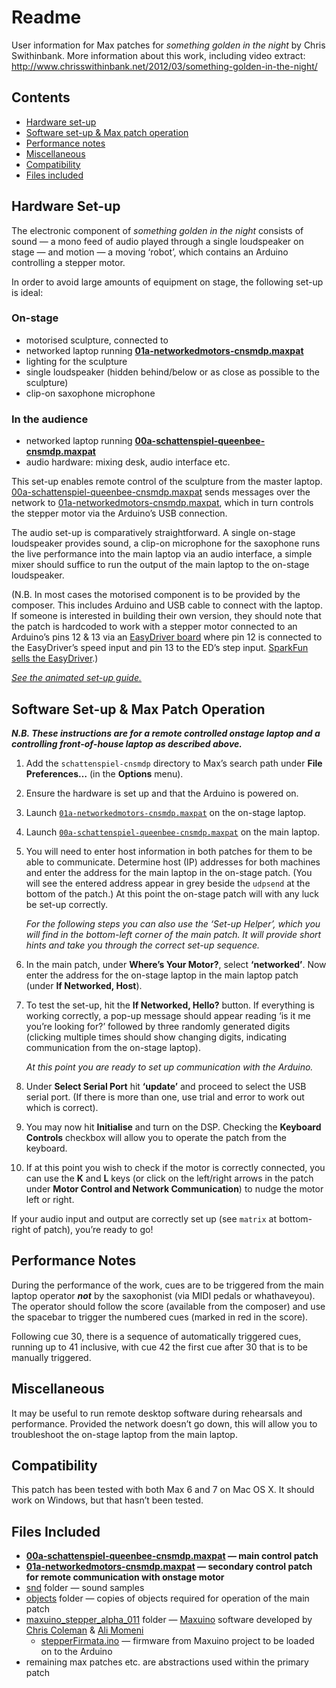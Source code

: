 # Readme

User information for Max patches for *something golden in the night* by Chris Swithinbank. More information about this work, including video extract: http://www.chrisswithinbank.net/2012/03/something-golden-in-the-night/

## Contents

* [Hardware set-up](#hardware-set-up)
* [Software set-up & Max patch operation](#software-set-up--max-patch-operation)
* [Performance notes](#performance-notes)
* [Miscellaneous](#miscellaneous)
* [Compatibility](#compatibility)
* [Files included](#files-included)

## Hardware Set-up

The electronic component of *something golden in the night* consists of sound — a mono feed of audio played through a single loudspeaker on stage — and motion — a moving ‘robot’, which contains an Arduino controlling a stepper motor.

In order to avoid large amounts of equipment on stage, the following set-up is ideal:

### On-stage
* motorised sculpture, connected to
* networked laptop running **[01a-networkedmotors-cnsmdp.maxpat](/01a-networkedmotors-cnsmdp.maxpat)**
* lighting for the sculpture
* single loudspeaker (hidden behind/below or as close as possible to the sculpture)
* clip-on saxophone microphone

### In the audience
* networked laptop running **[00a-schattenspiel-queenbee-cnsmdp.maxpat](/00a-schattenspiel-queenbee-cnsmdp.maxpat)**
* audio hardware: mixing desk, audio interface etc.

This set-up enables remote control of the sculpture from the master laptop. [00a-schattenspiel-queenbee-cnsmdp.maxpat](/00a-schattenspiel-queenbee-cnsmdp.maxpat) sends messages over the network to [01a-networkedmotors-cnsmdp.maxpat](/01a-networkedmotors-cnsmdp.maxpat), which in turn controls the stepper motor via the Arduino’s USB connection.

The audio set-up is comparatively straightforward. A single on-stage loudspeaker provides sound, a clip-on microphone for the saxophone runs the live performance into the main laptop via an audio interface, a simple mixer should suffice to run the output of the main laptop to the on-stage loudspeaker.

(N.B. In most cases the motorised component is to be provided by the composer. This includes Arduino and USB cable to connect with the laptop. If someone is interested in building their own version, they should note that the patch is hardcoded to work with a stepper motor connected to an Arduino’s pins 12 & 13 via an [EasyDriver board](http://www.schmalzhaus.com/EasyDriver/) where pin 12 is connected to the EasyDriver’s speed input and pin 13 to the ED’s step input. [SparkFun sells the EasyDriver](https://www.sparkfun.com/products/10267).)

[_See the animated set-up guide._](docs/ILLUSTRATED-GUIDE.md)


## Software Set-up & Max Patch Operation

_**N.B. These instructions are for a remote controlled onstage laptop and a controlling front-of-house laptop as described above.**_

1. Add the `schattenspiel-cnsmdp` directory to Max’s search path under **File Preferences…** (in the **Options** menu).

2. Ensure the hardware is set up and that the Arduino is powered on.

3. Launch [`01a-networkedmotors-cnsmdp.maxpat`](/01a-networkedmotors-cnsmdp.maxpat) on the on-stage laptop.

4. Launch [`00a-schattenspiel-queenbee-cnsmdp.maxpat`](/00a-schattenspiel-queenbee-cnsmdp.maxpat) on the main laptop.

5. You will need to enter host information in both patches for them to be able to communicate. Determine host (IP) addresses for both machines and enter the address for the main laptop in the on-stage patch. (You will see the entered address appear in grey beside the `udpsend` at the bottom of the patch.) At this point the on-stage patch will with any luck be set-up correctly.

	*For the following steps you can also use the ‘Set-up Helper’, which you will find in the bottom-left corner of the main patch. It will provide short hints and take you through the correct set-up sequence.*

6. In the main patch, under **Where’s Your Motor?**, select **‘networked’**. Now enter the address for the on-stage laptop in the main laptop patch (under **If Networked, Host**).

7. To test the set-up, hit the **If Networked, Hello?** button. If everything is working correctly, a pop-up message should appear reading ‘is it me you’re looking for?’ followed by three randomly generated digits (clicking multiple times should show changing digits, indicating communication from the on-stage laptop).

	*At this point you are ready to set up communication with the Arduino.*

8. Under **Select Serial Port** hit **‘update’** and proceed to select the USB serial port. (If there is more than one, use trial and error to work out which is correct).

9. You may now hit **Initialise** and turn on the DSP. Checking the **Keyboard Controls** checkbox will allow you to operate the patch from the keyboard.

10. If at this point you wish to check if the motor is correctly connected, you can use the **K** and **L** keys (or click on the left/right arrows in the patch under **Motor Control and Network Communication**) to nudge the motor left or right.

If your audio input and output are correctly set up (see `matrix` at bottom-right of patch), you’re ready to go!

## Performance Notes

During the performance of the work, cues are to be triggered from the main laptop operator ***not*** by the saxophonist (via MIDI pedals or whathaveyou). The operator should follow the score (available from the composer) and use the spacebar to trigger the numbered cues (marked in red in the score).

Following cue 30, there is a sequence of automatically triggered cues, running up to 41 inclusive, with cue 42 the first cue after 30 that is to be manually triggered.

## Miscellaneous

It may be useful to run remote desktop software during rehearsals and performance. Provided the network doesn’t go down, this will allow you to troubleshoot the on-stage laptop from the main laptop.

## Compatibility

This patch has been tested with both Max 6 and 7 on Mac OS X. It should work on Windows, but that hasn’t been tested.

## Files Included

* **[00a-schattenspiel-queenbee-cnsmdp.maxpat](/00a-schattenspiel-queenbee-cnsmdp.maxpat) — main control patch**
* **[01a-networkedmotors-cnsmdp.maxpat](/01a-networkedmotors-cnsmdp.maxpat) — secondary control patch for remote communication with onstage motor**
* [snd](/snd) folder — sound samples
* [objects](/objects) folder — copies of objects required for operation of the main patch
* [maxuino_stepper_alpha_011](/maxuino_stepper_alpha_011) folder — [Maxuino](http://www.maxuino.org/) software developed by [Chris Coleman](http://www.digitalcoleman.com/) & [Ali Momeni](http://alimomeni.net/)
	* [stepperFirmata.ino](/maxuino_stepper_alpha_011/stepperFirmata/stepperFirmata.ino) — firmware from Maxuino project to be loaded on to the Arduino
* remaining max patches etc. are abstractions used within the primary patch 
